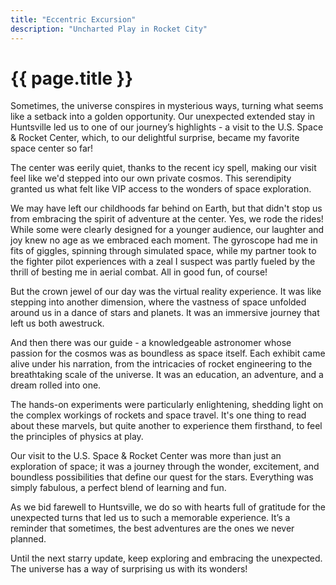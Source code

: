 ```yaml
---
title: "Eccentric Excursion"
description: "Uncharted Play in Rocket City"
---
```


# {{ page.title }}

Sometimes, the universe conspires in mysterious ways, turning what seems like a setback into a golden opportunity. Our unexpected extended stay in Huntsville led us to one of our journey’s highlights - a visit to the U.S. Space & Rocket Center, which, to our delightful surprise, became my favorite space center so far!

The center was eerily quiet, thanks to the recent icy spell, making our visit feel like we'd stepped into our own private cosmos. This serendipity granted us what felt like VIP access to the wonders of space exploration.

We may have left our childhoods far behind on Earth, but that didn't stop us from embracing the spirit of adventure at the center. Yes, we rode the rides! While some were clearly designed for a younger audience, our laughter and joy knew no age as we embraced each moment. The gyroscope had me in fits of giggles, spinning through simulated space, while my partner took to the fighter pilot experiences with a zeal I suspect was partly fueled by the thrill of besting me in aerial combat. All in good fun, of course!

But the crown jewel of our day was the virtual reality experience. It was like stepping into another dimension, where the vastness of space unfolded around us in a dance of stars and planets. It was an immersive journey that left us both awestruck.

And then there was our guide - a knowledgeable astronomer whose passion for the cosmos was as boundless as space itself. Each exhibit came alive under his narration, from the intricacies of rocket engineering to the breathtaking scale of the universe. It was an education, an adventure, and a dream rolled into one.

The hands-on experiments were particularly enlightening, shedding light on the complex workings of rockets and space travel. It's one thing to read about these marvels, but quite another to experience them firsthand, to feel the principles of physics at play.

Our visit to the U.S. Space & Rocket Center was more than just an exploration of space; it was a journey through the wonder, excitement, and boundless possibilities that define our quest for the stars. Everything was simply fabulous, a perfect blend of learning and fun.

As we bid farewell to Huntsville, we do so with hearts full of gratitude for the unexpected turns that led us to such a memorable experience. It’s a reminder that sometimes, the best adventures are the ones we never planned.

Until the next starry update, keep exploring and embracing the unexpected. The universe has a way of surprising us with its wonders!
